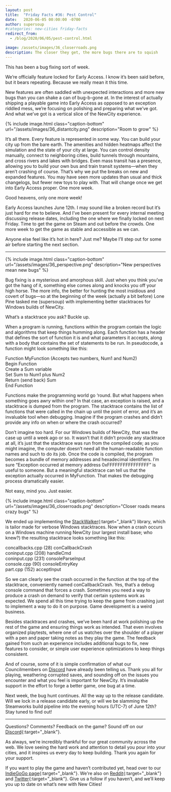 ```yaml
---
layout: post
title:  "Friday Facts #36: Pest Control"
date:   2020-06-05 00:00:00 -0700
author: supersoup
#categories: new-cities friday-facts
redirect_from:
  - /blog/2020/06/05/pest-control.html

image: /assets/images/36_closerroads.png
description: The closer they get, the more bugs there are to squish
---
```


This has been a bug fixing sort of week.

We’re officially feature locked for Early Access. I know it’s been said before, but it bears repeating. Because we really mean it this time. 

New features are often saddled with unexpected interactions and more new bugs than you can shake a can of bug-b-gone at. In the interest of actually shipping a playable game into Early Access as opposed to an exception riddled mess, we’re focusing on polishing and preparing what we’ve got. And what we’ve got is a vertical slice of the NewCity experience. 

{% include image.html class="caption-bottom"
  url="/assets/images/36_distantcity.png"
  description="Room to grow"
%}

It’s all there. Every feature is represented in some way. You can build your city up from the bare earth. The amenities and hidden heatmaps affect the simulation and the state of your city at large. You can control density manually, connect to neighboring cities, build tunnels through mountains, and cross rivers and lakes with bridges. Even mass transit has a presence, allowing you to build your own bus and train transit systems—when they aren’t crashing of course. That’s why we put the breaks on new and expanded features. You may have seen more updates than usual and thick changelogs, but fewer new toys to play with. That will change once we get into Early Access proper. One more week.

Good heavens, only one more week!

Early Access launches June 12th. I may sound like a broken record but it’s just hard for me to believe. And I’ve been present for every internal meeting discussing release dates, including the one where we finally locked on next Friday. Time to get the game on Steam and out before the crowds. One more week to get the game as stable and accessible as we can.

Anyone else feel like it’s hot in here? Just me? Maybe I’ll step out for some air before starting the next section.

---

{% include image.html class="caption-bottom"
  url="/assets/images/36_perspective.png"
  description="New perspectives mean new bugs"
%}

Bug fixing is a mysterious and amorphous skill. Just when you think you’ve got the hang of it, something else comes along and knocks you off your high horse. The more info, the better for hunting the most insidious and covert of bugs—so at the beginning of the week (actually a bit before) Lone Pine tasked me (supersoup) with implementing better stacktraces for Windows builds of NewCity.

What’s a stacktrace you ask? Buckle up.

When a program is running, functions within the program contain the logic and algorithms that keep things humming along. Each function has a header that defines the sort of function it is and what parameters it accepts, along with a body that contains the set of statements to be run. In pseudocode, a function might look something like this:

Function MyFunction (Accepts two numbers, Num1 and Num2) <br />
Begin Function <br />
    Create a Sum variable <br />
    Set Sum to Num1 plus Num2 <br />
    Return (send back) Sum <br />
End Function <br />  

Functions make the programming world go ‘round. But what happens when something goes awry within one? In that case, an exception is raised, and a stacktrace is dumped from the program. The stacktrace contains the list of functions that were called in the chain up until the point of error, and it’s an invaluable tool when debugging. Imagine if the program crashes and didn’t provide any info on when or where the crash occurred? 

Don’t imagine too hard. For our Windows builds of NewCity, that was the case up until a week ago or so. It wasn’t that it didn’t provide any stacktrace at all, it’s just that the stacktrace was run from the compiled code; as you might imagine, the computer doesn’t need all the human-readable function names and such to do its job. Once the code is compiled, the program becomes a bundle of memory addresses and hexadecimal identifiers. I’m sure “Exception occurred at memory address 0xFFFFFFFFFFFFFFFF” is useful to someone. But a meaningful stacktrace can tell us that the exception actually occurred in MyFunction. That makes the debugging process dramatically easier. 

Not easy, mind you. Just easier. 

{% include image.html class="caption-bottom"
  url="/assets/images/36_closerroads.png"
  description="Closer roads means crazy bugs"
%}

We ended up implementing the [StackWalker]{:target=”_blank”} library, which is tailor made for verbose Windows stacktraces. Now when a crash occurs on a Windows machine running NewCity (our largest install base; who knew?) the resulting stacktrace looks something like this:

concallbacks.cpp (28) conCallbackCrash <br />
coninput.cpp (208) handleCmd <br />
coninput.cpp (231) consoleParseInput <br />
console.cpp (90) consoleEntryKey <br />
part.cpp (152) acceptInput <br />

So we can clearly see the crash occurred in the function at the top of the stacktrace, conveniently named conCallbackCrash. Yes, that’s a debug console command that forces a crash. Sometimes you need a way to produce a crash on demand to verify that certain systems work as expected. We spend all this time trying to keep the game from crashing just to implement a way to do it on purpose. Game development is a weird business. 

Besides stacktraces and crashes, we’ve been hard at work polishing up the rest of the game and ensuring things work as intended. That even involves organized playtests, where one of us watches over the shoulder of a player with a pen and paper taking notes as they play the game. The feedback gained from such an experience includes additional bugs to fix, new features to consider, or simple user experience optimizations to keep things consistent. 

And of course, some of it is simple confirmation of what our Councilmembers on [Discord] have already been telling us. Thank you all for playing, weathering corrupted saves, and sounding off on the issues you encounter and what you feel is important for NewCity. It’s invaluable support in the effort to forge a better game, one bug at a time. 

Next week, the bug hunt continues. All the way up to the release candidate. Will we lock in a release candidate early, or will we be slamming the Steamworks build pipeline into the evening hours (UTC-7) of June 12th? Stay tuned to find out!
 
---

Questions? Comments? Feedback on the game? Sound off on our [Discord]{:target="_blank"}.

As always, we’re incredibly thankful for our great community across the web. We love seeing the hard work and attention to detail you pour into your cities, and it inspires us every day to keep building. Thank you again for your support.

If you want to play the game and haven’t contributed yet, head over to our [IndieGoGo page]{:target="_blank"}. We're also on [Reddit]{:target="_blank"} and [Twitter]{:target="_blank"}. Give us a follow if you haven’t, and we’ll keep you up to date on what’s new with New Cities!

[StackWalker]: https://github.com/JochenKalmbach/StackWalker
[Lone Pine Games Twitch]: https://www.twitch.tv/lonepinegames
[Discord]:  http://discord.gg/cz6t4J5
[IndieGoGo page]: https://igg.me/at/new-cities
[Reddit]: https://www.reddit.com/r/NewCity
[Twitter]: https://twitter.com/lone_pine_games















